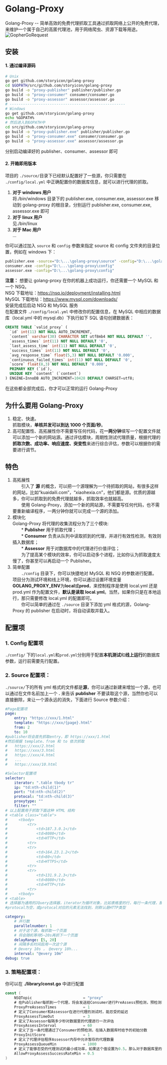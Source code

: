 # Golang-Proxy

Golang-Proxy -- 简单高效的免费代理抓取工具通过抓取网络上公开的免费代理，来维护一个属于自己的高匿代理池，用于网络爬虫、资源下载等用途。
![GopherGoRequest](https://raw.githubusercontent.com/parnurzeal/gorequest/gh-pages/images/Gopher_GoRequest_400x300.jpg)

## 安装

#### 1. 通过编译源码

```bash
# Unix
go get github.com/storyicon/golang-proxy
cd $GOPATH/src/github.com/storyicon/golang-proxy
go build -o "proxy-publisher" publisher/publisher.go
go build -o "proxy-consumer" consumer/consumer.go
go build -o "proxy-assessor" assessor/assessor.go
# ----------------------------------------------------
# Windows
go get github.com/storyicon/golang-proxy
echo %GOPATH%
# 然后进入到GOPATH中
cd src/github.com/storyicon/golang-proxy
go build -o "proxy-publisher.exe" publisher/publisher.go
go build -o "proxy-consumer.exe" consumer/consumer.go
go build -o "proxy-assessor.exe" assessor/assessor.go
```

分别启动编译好的 publisher、consumer、assessor 即可

#### 2. 开箱即用版本

项目的 `./source/`目录下已经默认配置好了一些源，你只需要在 `./config/local.yml` 中正确配置你的数据库信息，就可以进行代理的抓取。

1.  **对于 windows 用户**  
    将./bin/windows 目录下的 publisher.exe, consumer.exe, assessor.exe 移动到 golang-proxy 的根目录，分别运行 publisher.exe, consumer.exe, assessor.exe 即可
2.  **对于 linux 用户**  
    见./bin/linux
3.  **对于 Mac 用户**  
     ...

你可以通过加入 `source` 和 `config` 参数来指定 source 和 config 文件夹的目录位置，例如在 windows 下：

```bash
publisher.exe -source="D:\...\golang-proxy\source" -config="D:\...\golang-proxy\config"
consumer.exe -config="D:\...\golang-proxy\config"
assessor.exe -config="D:\...\golang-proxy\config"
```

**注意：**
想要让 golang-proxy 在你的机器上成功运行，你还需要一个 MySQL 和一个 NSQ。  
NSQ 下载地址：https://nsq.io/deployment/installing.html  
MySQL 下载地址：https://www.mysql.com/downloads/  
安装完成后启动 NSQ 和 MySQL 服务  
在配置文件 `./config/local.yml` 中修改你的配置信息，在 MySQL 中相应的数据库（local.yml 中的 mysql.db）下执行如下 SQL 语句创建数据表：

```sql
CREATE TABLE `valid_proxy` (
  `id` int(11) NOT NULL AUTO_INCREMENT,
  `content` varchar(30) CHARACTER SET utf8mb4 NOT NULL DEFAULT '',
  `assess_times` int(11) NOT NULL DEFAULT '0',
  `last_assess_time` int(11) NOT NULL DEFAULT '0',
  `success_times` int(11) NOT NULL DEFAULT '0',
  `avg_response_time` float(5,3) NOT NULL DEFAULT '0.000',
  `continuous_failed_times` int(11) NOT NULL DEFAULT '0',
  `score` float(8,3) NOT NULL DEFAULT '0.000',
  PRIMARY KEY (`id`),
  UNIQUE KEY `content` (`content`)
) ENGINE=InnoDB AUTO_INCREMENT=10428 DEFAULT CHARSET=utf8;
```

在这些都全部完成后，你才可以正常的运行 Golang-Proxy

## 为什么要用 Golang-Proxy

1.  稳定、快速。  
    抓取模块，**单核并发可以到达 1000 个页面/秒**。
2.  高可配置性、高拓展性你不需要写任何代码，花**一两分钟**填写一个配置文件就可以添加一个新的网站源。通过评估模块，周期性测试代理质量，根据代理的**抓取次数、成功率、响应速度、突变性**来进行综合评估，参数可以根据你的需要进行调节。

## 特色

1.  高拓展性  
    　　引入了 **源** 的概念，可以把一个源理解为一个待抓取的网站，有很多这样的网站，比如“kuaidaili.com”，“xiaohexia.cn”，他们都是源。优质的源越多，你可以抓取到的免费代理就越多，抓取效率也就越高。  
    　　使用 Golang-Proxy，添加一个新的网站源，不需要写任何代码，也不需要重新编译程序，一两分钟你就可以完成一个源的添加。
2.  模块化  
    Golang-Proxy 将代理的收集流程分为了三个模块:  
    　　* **Publisher** 用于抓取代理；  
    　　* **Consumer** 负责从队列中读取抓到的代理，并进行有效性检测，有效则插入数据库；  
    　　\* **Assessor** 用于对数据库中的代理进行价值评估；  
    　　为了提高某个模块的效率，你可以启动多个进程，比如你认为抓取速度太慢了，你甚至可以再启动一个 Publisher。
3.  简单配置  
    　　`./config` 目录下，你可以快捷地对 MySQL 和 NSQ 的参数进行配置。  
    项目分为测试环境和线上环境，你可以通过设置环境变量**GOLANG_PROXY_ENV**为**local**或**prod**，来控制程序是使用 local.yml 还是 prod.yml 作为配置文件，**默认是读取 local.yml**。当然，如果你只是在本地运行，那只需要修改 local.yml 的配置即可。  
    　　你可以简单的通过在 `./source` 目录下添加 yml 格式的源，Golang-Proxy 的 publisher 在启动时，将自动读取并载入。

## 配置项

### 1. Config 配置项

`./config/` 下的`local.yml`和`prod.yml`分别用于配置**本机测试**和**线上运行**的数据库参数，运行前需要先行配置。

### 2. Source 配置项：

`./source/`下的所有 yml 格式的文件都是**源**，你可以通过新建来增加一个源，也可以通过在文件名前加上一个 **.** 来告诉 **publisher** 不要读取这个源，当然你也可以直接删除，来让一个源永远的消失，下面进行 Source 参数介绍：

```yml
#Page配置项
page:
    entry: "https://xxx/1.html"
    template: "https://xxx/{page}.html"
    from: 2
    to: 10
#publisher将会首先抓取entry，即 https://xxx/1.html
#然后根据 template、from 和 to 依次抓取
#　　https://xxx/2.html
#　　https://xxx/3.html
#　　https://xxx/4.html
#　　...
#　　https://xxx/10.html
```

```yml
#Selector配置项
selector:
    iterator: ".table tbody tr"
    ip: "td:nth-child(1)"
    port: "td:nth-child(2)"
    protocal: "td:nth-child(3)"
    proxytype: ""
    filter: ""
# 以上配置用于抓取下面这种 HTML 结构
# <table class="table">
#     <tbody>
#         <tr>
#             <td>187.3.0.1</td>
#             <td>8080</td>
#             <td>HTTP</td>
#         <tr>
#         <tr>
#             <td>164.23.1.2</td>
#             <td>80</td>
#             <td>HTTPS</td>
#         <tr>
#         <tr>
#             <td>131.9.2.3</td>
#             <td>8080</td>
#             <td>HTTP</td>
#         <tr>
#     <tbody>
# <table>
# 选择器为通用的JQuery选择器，iterator为循环对象，比如表格里的行，每行一条代理，那这个行的选择器就是iterator，而ip、port、protocal则是在iterator选择器的基础上进行子元素的查找。至于proxytype和filter忽略即可，这两个参数是为将来的功能拓展预留的项目。
#protocal为空，或protocal对应的元素无法找到，则默认是HTTP类型
```

```yml
category:
    # 并行数
    parallelnumber: 1
    # 对于这个源，每抓取一个页面
    # 将会随机等待5~20s再抓下一个页面
    delayRange: [5, 20]
    # 间隔多长时间启用一次这个源
    # @every 10s ， @every 10h...
    interval: "@every 10m"
debug: true
```

### 3. 策略配置项：

你可以在 **./library/const.go** 中进行配置

```go
const (
	NSQTopic                       = "proxy"
	# 在Publisher每抓到一个代理，将会发送给Consumer进行PreAssess预检测，预检测程序将使用这个代理会访问httpbin.org，通过的才会插入到数据库，ProxyPreAssessTimes定义了访问时允许的trytimes次数
	ProxyPreAssessTimes            = 1
	# 定义了Consumer和Assessor在进行代理的测试时，能忍受的延迟
	ProxyAssessTimeOut             = 3
	# 定义了Assessor每隔多少秒对数据里的代理进行一次评估
	ProxyAssessInterval            = 60
	# 定义了当一条代理通过了Consumer的预检测，在插入数据库时给予的初始分数
	ProxyInitScore                 = 1
	# 定义了代理评估程序Assessor内存中允许暂存的代理数量
	ProxyAssessQueueMin            = 1000
	# 定义了能够忍受的代理测试的最小成功率，如果这个值设置为0.5，那么对于数据库里的每条代理，从概率上可以保证每使用两次，有一次可以成功。如果是0.8，则保证数据库中的每条代理都有80%的使用成功率
	AllowProxyAssessSuccessRateMin = 0.5
)
```
